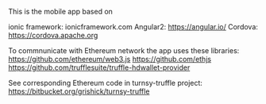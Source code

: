 This is the mobile app based on 

ionic framework: ionicframework.com
Angular2: https://angular.io/
Cordova: https://cordova.apache.org

To commnunicate with Ethereum network the app uses these libraries:
https://github.com/ethereum/web3.js
https://github.com/ethjs
https://github.com/trufflesuite/truffle-hdwallet-provider

See corresponding Ethereum code in turnsy-truffle project: https://bitbucket.org/grishick/turnsy-truffle
